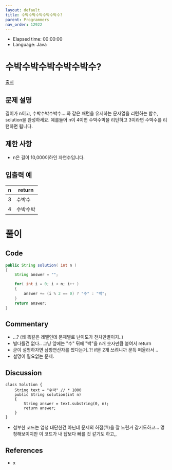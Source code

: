 ```yaml
---
layout: default
title: 수박수박수박수박수박수?
parent: Programmers
nav_order: 12922
---
```


- Elapsed time: 00:00:00
- Language: Java

<!-- 문제 -->
# 수박수박수박수박수박수?

[출처](https://programmers.co.kr/learn/courses/30/lessons/12922?language=java)

## 문제 설명

길이가 n이고, 수박수박수박수....와 같은 패턴을 유지하는 문자열을 리턴하는 함수, solution을 완성하세요. 예를들어 n이 4이면 수박수박을 리턴하고 3이라면 수박수를 리턴하면 됩니다.

## 제한 사항

- n은 길이 10,000이하인 자연수입니다.

## 입출력 예

| n   | return   |
| --- | -------- |
| 3   | 수박수   |
| 4   | 수박수박 |

<!-- 풀이 -->
# 풀이

## Code

``` java
public String solution( int n )
{
    String answer = "";

    for( int i = 0; i < n; i++ )
    {
        answer += (i % 2 == 0) ? "수" : "박";
    }
    return answer;
}
```

## Commentary

- ...? (왜 똑같은 레벨인데 문제별로 난이도가 천차만별이지..)
- 별다를건 없다.. 그냥 앞에는 "수" 뒤에 "박"을 n개 숫자만큼 붙여서 return
- 굳이 설명하자면 삼항연산자를 썼다는거..?! if문 2개 쓰려니까 문득 떠올라서 ..
- 설명이 필요없는 문제.

## Discussion

```
class Solution {
    String text = "수박" // * 1000
    public String solution(int n)
    {
        String answer = text.substring(0, n);
        return answer;
    }
}
```
- 첨부한 코드는 엄청 대단한건 아닌데 문제의 허점(?!)을 잘 노린거 같기도하고... 멍청해보이지만 이 코드가 내 답보다 빠를 것 같기도 하고,,

## References

- x